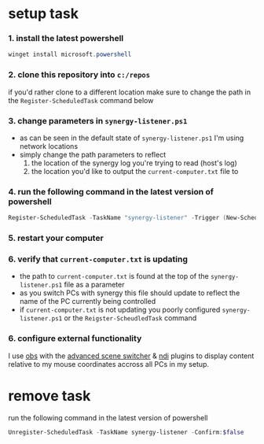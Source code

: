 # setup task

### 1. install the latest powershell

```powershell
winget install microsoft.powershell
```

### 2. clone this repository into `c:/repos`

if you'd rather clone to a different location make sure to change the path in the `Register-ScheduledTask` command below

### 3. change parameters in `synergy-listener.ps1`

- as can be seen in the default state of `synergy-listener.ps1` I'm using network locations
- simply change the path parameters to reflect
  1.  the location of the synergy log you're trying to read (host's log)
  2.  the location you'd like to output the `current-computer.txt` file to

### 4. run the following command in the latest version of powershell

```powershell
Register-ScheduledTask -TaskName "synergy-listener" -Trigger (New-ScheduledTaskTrigger -AtLogon) -Action (New-ScheduledTaskAction -Execute "pwsh" -Argument "-WindowStyle Hidden -Command `"& c:/repos/synergy-listener/synergy-listener.ps1`"") -RunLevel Highest -Force;
```

### 5. restart your computer

### 6. verify that `current-computer.txt` is updating

- the path to `current-computer.txt` is found at the top of the `synergy-listener.ps1` file as a parameter
- as you switch PCs with synergy this file should update to reflect the name of the PC currently being controlled
- if `current-computer.txt` is not updating you poorly configured `synergy-listener.ps1` or the `Reigster-ScheudledTask` command

### 6. configure external functionality

I use [obs](https://obsproject.com/) with the [advanced scene switcher](https://github.com/WarmUpTill/SceneSwitcher) & [ndi](https://github.com/obs-ndi/obs-ndi) plugins to display content relative to my mouse coordinates accross all PCs in my setup.

# remove task

run the following command in the latest version of powershell

```powershell
Unregister-ScheduledTask -TaskName synergy-listener -Confirm:$false
```
